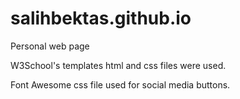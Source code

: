 # salihbektas.github.io
Personal web page

W3School's templates html and css files were used.

Font Awesome css file used for social media buttons.
